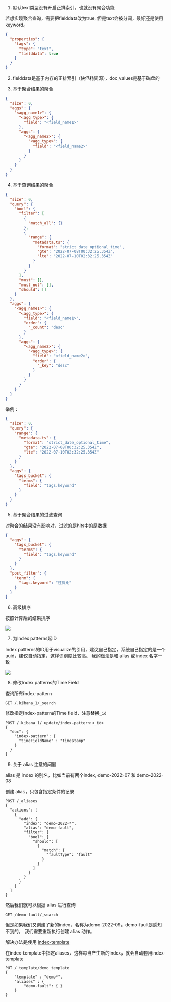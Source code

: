 1. 默认text类型没有开启正排索引，也就没有聚合功能

若想实现聚合查询，需要把fielddata改为true, 但是text会被分词，最好还是使用keyword。

```json
{
  "properties": {
    "tags": {
      "type": "text",
      "fielddata": true
    }
  }
}
```

2. fielddata是基于内存的正排索引（快但耗资源），doc_values是基于磁盘的

3. 基于聚合结果的聚合
```json
{
  "size": 0,
  "aggs": {
    "<agg_name1>": {
      "<agg_type>": {
        "field": "<field_name1>"
      },
      "aggs": {
        "<agg_name2>": {
          "<agg_type>": {
            "field": "<field_name2>"
          }
        }
      }
    }
  }
}
```

4. 基于查询结果的聚合

```json
{
  "size": 0,
  "query": {
    "bool": {
      "filter": [
        {
          "match_all": {}
        },
        {
          "range": {
            "metadata.ts": {
              "format": "strict_date_optional_time",
              "gte": "2022-07-08T00:32:25.354Z",
              "lte": "2022-07-10T02:32:25.354Z"
            }
          }
        }
      ],
      "must": [],
      "must_not": [],
      "should": []
    }
  },
  "aggs": {
    "<agg_name1>": {
      "<agg_type>": {
        "field": "<field_name1>",
        "order": {
          "_count": "desc"
        }
      },
      "aggs": {
        "<agg_name2>": {
          "<agg_type>": {
            "field": "<field_name2>",
            "order": {
              "_key": "desc"
            }
          }
        }
      }
    }
  }
}
```

举例：

```json
{
  "size": 0,
  "query": {
    "range": {
      "metadata.ts": {
        "format": "strict_date_optional_time",
        "gte": "2022-07-08T00:32:25.354Z",
        "lte": "2022-07-10T02:32:25.354Z"
      }
    }
  },
  "aggs": {
    "tags_bucket": {
      "terms": {
        "field": "tags.keyword"
      }
    }
  }
}
```


5. 基于聚合结果的过滤查询

对聚合的结果没有影响对，过滤的是hits中的原数据

```json
{
  "aggs": {
    "tags_bucket": {
      "terms": {
        "field": "tags.keyword"
      }
    }
  },
  "post_filter": {
    "term": {
      "tags.keyword": "性价比"
    }
  }
}
```

6. 高级排序

按照计算后的结果排序

![](http://pek3b.qingstor.com/hexo-blog/20220710174715.png)

7. 为Index patterns起ID

Index patterns的ID用于visualize的引用，建议自己指定，系统自己指定的是一个uuid，建议自动指定，这样识别度比较高。
我的做法是和 alias 或 index 名字一致

![](http://pek3b.qingstor.com/hexo-blog/20220729090252.png)

8. 修改Index patterns的Time Field

查询所有index-pattern
```
GET /.kibana_1/_search
```

修改指定index-pattern的Time field，注意替换`_id`
```
POST /.kibana_1/_update/index-pattern:<_id>
{
  "doc": {
    "index-pattern": {
      "timeFieldName" : "timestamp"
    }
  }
}
```

9. 关于 alias 注意的问题

alias 是 index 的别名，比如当前有两个index, demo-2022-07 和 demo-2022-08

创建 alias，只包含指定条件的记录
```
POST /_aliases
{
  "actions": [
    {
      "add": {
        "index": "demo-2022-*",
        "alias": "demo-fault",
        "filter": {
          "bool": {
            "should": [
              {
                "match": {
                  "faultType": "fault"
                }
              }
            ]
          }
        }
      }
    }
  ]
}
```

然后我们就可以根据 alias 进行查询
```
GET /demo-fault/_search
```

但是如果我们又创建了新的index，名称为demo-2022-09，demo-fault是感知不到的。
我们需要重新执行创建 alias 动作。

解决办法是使用 [index-template](https://www.elastic.co/guide/en/elasticsearch/reference/current/index-templates.html)

在index-template中指定aliases，这样每当产生新的index，就会自动套用index-template

```
PUT /_template/demo_template
{
    "template" : "demo*",
    "aliases" : {
        "demo-fault": { }
    }
}
```   

